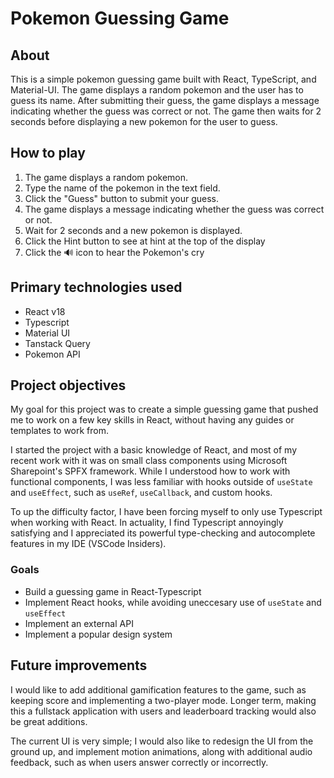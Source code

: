 # Pokemon Guessing Game

## About

This is a simple pokemon guessing game built with React, TypeScript, and Material-UI. The game displays a random pokemon and the user has to guess its name. After submitting their guess, the game displays a message indicating whether the guess was correct or not. The game then waits for 2 seconds before displaying a new pokemon for the user to guess.

## How to play

1. The game displays a random pokemon.
2. Type the name of the pokemon in the text field.
3. Click the "Guess" button to submit your guess.
4. The game displays a message indicating whether the guess was correct or not.
5. Wait for 2 seconds and a new pokemon is displayed.
6. Click the Hint button to see at hint at the top of the display
7. Click the 🔊 icon to hear the Pokemon's cry

## Primary technologies used

  - React v18
  - Typescript
  - Material UI
  - Tanstack Query
  - Pokemon API

## Project objectives

My goal for this project was to create a simple guessing game that pushed me to work on a few key skills in React, without having any guides or templates to work from.

I started the project with a basic knowledge of React, and most of my recent work with it was on small class components using Microsoft Sharepoint's SPFX framework. While I understood how to work with functional components, I was less familiar with hooks outside of `useState` and `useEffect`, such as `useRef`, `useCallback`, and custom hooks.

To up the difficulty factor, I have been forcing myself to only use Typescript when working with React. In actuality, I find Typescript annoyingly satisfying and I appreciated its powerful type-checking and autocomplete features in my IDE (VSCode Insiders).

### Goals

 - Build a guessing game in React-Typescript
 - Implement React hooks, while avoiding uneccesary use of `useState` and `useEffect`
 - Implement an external API
 - Implement a popular design system

## Future improvements

I would like to add additional gamification features to the game, such as keeping score and implementing a two-player mode. Longer term, making this a fullstack application with users and leaderboard tracking would also be great additions.

The current UI is very simple; I would also like to redesign the UI from the ground up, and implement motion animations, along with additional audio feedback, such as when users answer correctly or incorrectly.
